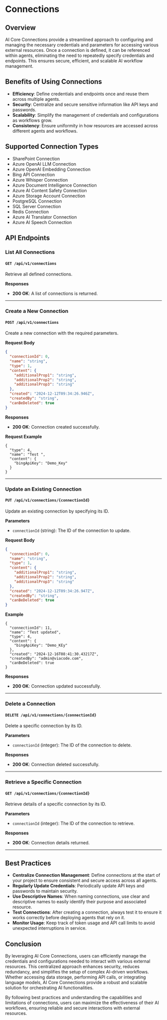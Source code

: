 # Connections

## Overview
AI Core Connections provide a streamlined approach to configuring and managing the necessary credentials and parameters for accessing various external resources. Once a connection is defined, it can be referenced within agents, eliminating the need to repeatedly specify credentials and endpoints. This ensures secure, efficient, and scalable AI workflow management.

## Benefits of Using Connections
- **Efficiency**: Define credentials and endpoints once and reuse them across multiple agents.
- **Security**: Centralize and secure sensitive information like API keys and passwords.
- **Scalability**: Simplify the management of credentials and configurations as workflows grow.
- **Consistency**: Ensure uniformity in how resources are accessed across different agents and workflows.

## Supported Connection Types
- SharePoint Connection
- Azure OpenAI LLM Connection
- Azure OpenAI Embedding Connection
- Bing API Connection
- Azure Whisper Connection
- Azure Document Intelligence Connection
- Azure AI Content Safety Connection
- Azure Storage Account Connection
- PostgreSQL Connection
- SQL Server Connection
- Redis Connection
- Azure AI Translator Connection
- Azure AI Speech Connection

## API Endpoints

### List All Connections
#### `GET /api/v1/connections`
Retrieve all defined connections.

**Responses**
- **200 OK**: A list of connections is returned.

---

### Create a New Connection
#### `POST /api/v1/connections`
Create a new connection with the required parameters.

**Request Body**
```json
{
  "connectionId": 0,
  "name": "string",
  "type": 1,
  "content": {
    "additionalProp1": "string",
    "additionalProp2": "string",
    "additionalProp3": "string"
  },
  "created": "2024-12-12T09:34:26.946Z",
  "createdBy": "string",
  "canBeDeleted": true
}
```

**Responses**
- **200 OK**: Connection created successfully.

**Request Example**
```
{
  "type": 4,
  "name": "Test ",
  "content": {
    "bingApiKey": "Demo_Key"
  }
}
```

---

### Update an Existing Connection
#### `PUT /api/v1/connections/{connectionId}`
Update an existing connection by specifying its ID.

**Parameters**
- `connectionId` (string): The ID of the connection to update.

**Request Body**
```json
{
  "connectionId": 0,
  "name": "string",
  "type": 1,
  "content": {
    "additionalProp1": "string",
    "additionalProp2": "string",
    "additionalProp3": "string"
  },
  "created": "2024-12-12T09:34:26.947Z",
  "createdBy": "string",
  "canBeDeleted": true
}
```

**Example**
```
{
  "connectionId": 11,
  "name": "Test updated",
  "type": 4,
  "content": {
    "bingApiKey": "Demo_KEy"
  },
  "created": "2024-12-16T08:41:30.43217Z",
  "createdBy": "admin@viacode.com",
  "canBeDeleted": true
}
```

**Responses**
- **200 OK**: Connection updated successfully.

---

### Delete a Connection
#### `DELETE /api/v1/connections/{connectionId}`
Delete a specific connection by its ID.

**Parameters**
- `connectionId` (integer): The ID of the connection to delete.

**Responses**
- **200 OK**: Connection deleted successfully.

---

### Retrieve a Specific Connection
#### `GET /api/v1/connections/{connectionId}`
Retrieve details of a specific connection by its ID.

**Parameters**
- `connectionId` (integer): The ID of the connection to retrieve.

**Responses**
- **200 OK**: Connection details returned.

---

## Best Practices
- **Centralize Connection Management**: Define connections at the start of your project to ensure consistent and secure access across all agents.
- **Regularly Update Credentials**: Periodically update API keys and passwords to maintain security.
- **Use Descriptive Names**: When naming connections, use clear and descriptive names to easily identify their purpose and associated resource.
- **Test Connections**: After creating a connection, always test it to ensure it works correctly before deploying agents that rely on it.
- **Monitor Usage**: Keep track of token usage and API call limits to avoid unexpected interruptions in service.

## Conclusion
By leveraging AI Core Connections, users can efficiently manage the credentials and configurations needed to interact with various external resources. This centralized approach enhances security, reduces redundancy, and simplifies the setup of complex AI-driven workflows. Whether accessing data storage, performing API calls, or integrating language models, AI Core Connections provide a robust and scalable solution for orchestrating AI functionalities.

By following best practices and understanding the capabilities and limitations of connections, users can maximize the effectiveness of their AI workflows, ensuring reliable and secure interactions with external resources.